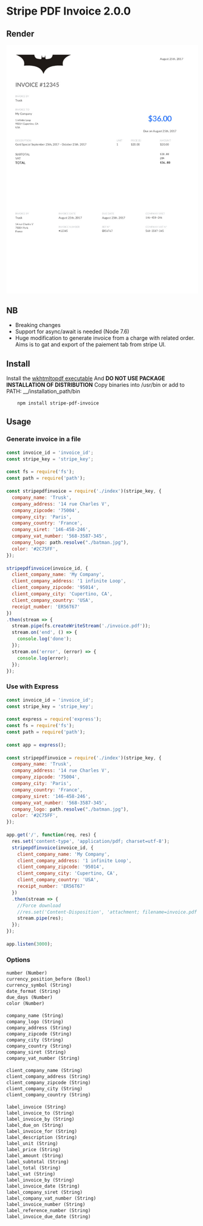 # Stripe PDF Invoice 2.0.0 #

## Render ##

![ScreenShot](/invoice.jpg)

## NB ##

  - Breaking changes
  - Support for async/await is needed (Node 7.6)
  - Huge modification to generate invoice from a charge with related order. Aims is to gat and export of the paiement tab from stripe UI.

## Install ##
Install the [wkhtmltopdf executable](http://wkhtmltopdf.org/downloads.html)
And **DO NOT USE PACKAGE INSTALLATION OF DISTRIBUTION**
Copy binaries into /usr/bin or add to PATH: __/installation_path/bin

```
    npm install stripe-pdf-invoice
```

## Usage ##

### Generate invoice in a file ####

```js
const invoice_id = 'invoice_id';
const stripe_key = 'stripe_key';

const fs = require('fs');
const path = require('path');

const stripepdfinvoice = require('./index')(stripe_key, {
  company_name: 'Trusk',
  company_address: '14 rue Charles V',
  company_zipcode: '75004',
  company_city: 'Paris',
  company_country: 'France',
  company_siret: '146-458-246',
  company_vat_number: '568-3587-345',
  company_logo: path.resolve("./batman.jpg"),
  color: '#2C75FF',
});

stripepdfinvoice(invoice_id, {
  client_company_name: 'My Company',
  client_company_address: '1 infinite Loop',
  client_company_zipcode: '95014',
  client_company_city: 'Cupertino, CA',
  client_company_country: 'USA',
  receipt_number: 'ER56T67'
})
.then(stream => {
  stream.pipe(fs.createWriteStream('./invoice.pdf'));
  stream.on('end', () => {
    console.log('done');
  });
  stream.on('error', (error) => {
    console.log(error);
  });
});
```

### Use with Express ####

```js
const invoice_id = 'invoice_id';
const stripe_key = 'stripe_key';

const express = require('express');
const fs = require('fs');
const path = require('path');

const app = express();

const stripepdfinvoice = require('./index')(stripe_key, {
  company_name: 'Trusk',
  company_address: '14 rue Charles V',
  company_zipcode: '75004',
  company_city: 'Paris',
  company_country: 'France',
  company_siret: '146-458-246',
  company_vat_number: '568-3587-345',
  company_logo: path.resolve("./batman.jpg"),
  color: '#2C75FF',
});

app.get('/', function(req, res) {
  res.set('content-type', 'application/pdf; charset=utf-8');
  stripepdfinvoice(invoice_id, {
    client_company_name: 'My Company',
    client_company_address: '1 infinite Loop',
    client_company_zipcode: '95014',
    client_company_city: 'Cupertino, CA',
    client_company_country: 'USA',
    receipt_number: 'ER56T67'
  })
  .then(stream => {
    //Force download
    //res.set('Content-Disposition', 'attachment; filename=invoice.pdf');
    stream.pipe(res);
  });
});

app.listen(3000);
```

### Options ####

```
number (Number)
currency_position_before (Bool)
currency_symbol (String)
date_format (String)
due_days (Number)
color (Number)

company_name (String)
company_logo (String)
company_address (String)
company_zipcode (String)
company_city (String)
company_country (String)
company_siret (String)
company_vat_number (String)

client_company_name (String)
client_company_address (String)
client_company_zipcode (String)
client_company_city (String)
client_company_country (String)

label_invoice (String)
label_invoice_to (String)
label_invoice_by (String)
label_due_on (String)
label_invoice_for (String)
label_description (String)
label_unit (String)
label_price (String)
label_amount (String)
label_subtotal (String)
label_total (String)
label_vat (String)
label_invoice_by (String)
label_invoice_date (String)
label_company_siret (String)
label_company_vat_number (String)
label_invoice_number (String)
label_reference_number (String)
label_invoice_due_date (String)
```
